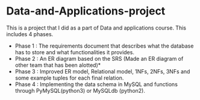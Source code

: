 # Data-and-Applications-project
This is a project that I did as a part of Data and applications course. This includes 4 phases. 
* Phase 1 :  The requirements document that describes what the database has to store and what functionalities it provides. 
* Phase 2 :  An ER diagram based on the SRS (Made an ER diagram of other team that has been alotted)*
* Phase 3 :  Improved ER model, Relational model, 1NFs, 2NFs, 3NFs and some example tuples for each final relation.
* Phase 4 :  Implementing the data schema in MySQL and functions through PyMySQL(python3) or MySQLdb (python2). 
